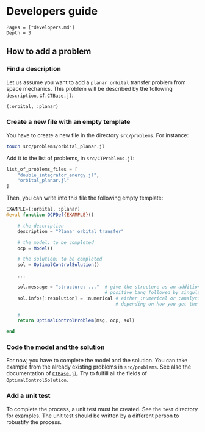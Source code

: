# Developers guide

```@contents
Pages = ["developers.md"]
Depth = 3
```

## How to add a problem

### Find a description

Let us assume you want to add a `planar orbital` transfer problem from space mechanics. This problem will be described by the following `description`, cf. [`CTBase.jl`](https://github.com/control-toolbox/CTBase.jl):

```julia
(:orbital, :planar)
```

### Create a new file with an empty template

You have to create a new file in the directory `src/problems`. For instance:

```bash
touch src/problems/orbital_planar.jl
```

Add it to the list of problems, in `src/CTProblems.jl`:

```julia
list_of_problems_files = [
    "double_integrator_energy.jl",
    "orbital_planar.jl"
]
```

Then, you can write into this file the following empty template:

```julia
EXAMPLE=(:orbital, :planar)
@eval function OCPDef{EXAMPLE}()

    # the description
    description = "Planar orbital transfer"

    # the model: to be completed
    ocp = Model()

    # the solution: to be completed
    sol = OptimalControlSolution()

    ...

    sol.message = "structure: ..."  # give the structure as an additional info. B+S for 
                                    # positive bang followed by singular arc.
    sol.infos[:resolution] = :numerical # either :numerical or :analytical
                                        # depending on how you get the solution

    #
    return OptimalControlProblem(msg, ocp, sol)

end
```

### Code the model and the solution

For now, you have to complete the model and the solution. You can take example from the already existing problems in `src/problems`. See also the documentation of [`CTBase.jl`](https://github.com/control-toolbox/CTBase.jl). Try to fulfill all the fields of `OptimalControlSolution`.

### Add a unit test

To complete the process, a unit test must be created. See the `test` directory for examples. The unit test should be written by a different person to robustify the process.
